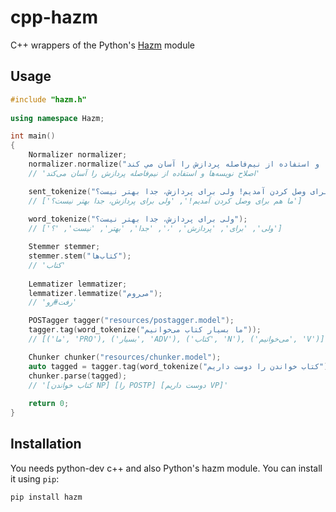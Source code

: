 # cpp-hazm
C++ wrappers of the Python's [Hazm](https://github.com/sobhe/hazm) module

## Usage

```c++
#include "hazm.h"
    
using namespace Hazm;

int main()
{
    Normalizer normalizer;
    normalizer.normalize("اصلاح نويسه ها و استفاده از نیم‌فاصله پردازش را آسان مي كند");
    // 'اصلاح نویسه‌ها و استفاده از نیم‌فاصله پردازش را آسان می‌کند'

    sent_tokenize("ما هم برای وصل کردن آمدیم! ولی برای پردازش، جدا بهتر نیست؟");
    // ['ما هم برای وصل کردن آمدیم!', 'ولی برای پردازش، جدا بهتر نیست؟']
    
    word_tokenize("ولی برای پردازش، جدا بهتر نیست؟");
    // ['ولی', 'برای', 'پردازش', '،', 'جدا', 'بهتر', 'نیست', '؟']

    Stemmer stemmer;
    stemmer.stem("کتاب‌ها");
    // 'کتاب'
    
    Lemmatizer lemmatizer;
    lemmatizer.lemmatize("می‌روم");
    // 'رفت#رو'

    POSTagger tagger("resources/postagger.model");
    tagger.tag(word_tokenize("ما بسیار کتاب می‌خوانیم"));
    // [('ما', 'PRO'), ('بسیار', 'ADV'), ('کتاب', 'N'), ('می‌خوانیم', 'V')]

    Chunker chunker("resources/chunker.model");
    auto tagged = tagger.tag(word_tokenize("کتاب خواندن را دوست داریم"));
    chunker.parse(tagged);
    // '[کتاب خواندن NP] [را POSTP] [دوست داریم VP]'
    
    return 0;
}
```


## Installation
You needs python-dev c++ and also Python's hazm module. You can install it using `pip`:

    pip install hazm

